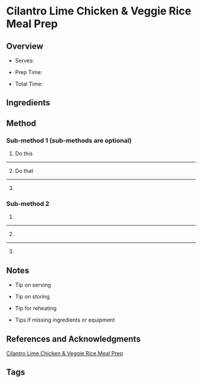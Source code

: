 # Cilantro Lime Chicken & Veggie Rice Meal Prep

## Overview

- Serves:

- Prep Time:

- Total Time:

## Ingredients



## Method

### Sub-method 1 (sub-methods are optional)

1. Do this
---
2. Do that
---
3.

### Sub-method 2

1.
---
2.
---
3.

## Notes

- Tip on serving

- Tip on storing

- Tip for reheating

- Tips if missing ingredients or equipment

## References and Acknowledgments

[Cilantro Lime Chicken & Veggie Rice Meal Prep](https://tasty.co/recipe/cilantro-lime-chicken-veggie-rice-meal-prep)

## Tags


